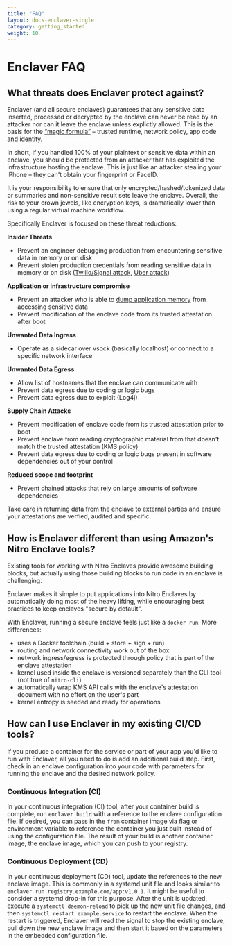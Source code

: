 ```yaml
---
title: "FAQ"
layout: docs-enclaver-single
category: getting_started
weight: 10
---
```


# Enclaver FAQ

## What threats does Enclaver protect against?

Enclaver (and all secure enclaves) guarantees that any sensitive data inserted, processed or decrypted by the enclave can never be read by an attacker nor can it leave the enclave unless explictly allowed. This is the basis for the [“magic formula”](https://edgebit.io/blog/introducing-edgebit/#the-magic-formula) – trusted runtime, network policy, app code and identity.

In short, if you handled 100% of your plaintext or sensitive data within an enclave, you should be protected from an attacker that has exploited the infrastructure hosting the enclave. This is just like an attacker stealing your iPhone – they can't obtain your fingerprint or FaceID.

It is your responsibility to ensure that only encrypted/hashed/tokenized data or summaries and non-sensitive result sets leave the enclave. Overall, the risk to your crown jewels, like encryption keys, is dramatically lower than using a regular virtual machine workflow.

Specifically Enclaver is focused on these threat reductions:

**Insider Threats**
- Prevent an engineer debugging production from encountering sensitive data in memory or on disk
- Prevent stolen production credentials from reading sensitive data in memory or on disk ([Twilio/Signal attack][twilio], [Uber attack][uber])

**Application or infrastructure compromise**
- Prevent an attacker who is able to [dump application memory][heartbleed] from accessing sensitive data
- Prevent modification of the enclave code from its trusted attestation after boot

**Unwanted Data Ingress**
- Operate as a sidecar over vsock (basically localhost) or connect to a specific network interface

**Unwanted Data Egress**
- Allow list of hostnames that the enclave can communicate with
- Prevent data egress due to coding or logic bugs
- Prevent data egress due to exploit (Log4j)

**Supply Chain Attacks**
- Prevent modification of enclave code from its trusted attestation prior to boot
- Prevent enclave from reading cryptographic material from that doesn't match the trusted attestation (KMS policy)
- Prevent data egress due to coding or logic bugs present in software dependencies out of your control

**Reduced scope and footprint**
- Prevent chained attacks that rely on large amounts of software dependencies

Take care in returning data from the enclave to external parties and ensure your attestations are verfied, audited and specific.

[twilio]: https://edgebit.io/blog/threatvector-twilio-signal/
[uber]: https://edgebit.io/blog/threatvector-uber/
[heartbleed]: https://heartbleed.com/

## How is Enclaver different than using Amazon's Nitro Enclave tools?

Existing tools for working with Nitro Enclaves provide awesome building blocks, but actually using those building blocks to run code in an enclave is challenging.

Enclaver makes it simple to put applications into Nitro Enclaves by automatically doing most of the heavy lifting, while encouraging best practices to keep enclaves "secure by default".

With Enclaver, running a secure enclave feels just like a `docker run`. More differences:

 - uses a Docker toolchain (build + store + sign + run)
 - routing and network connectivity work out of the box
 - network ingress/egress is protected through policy that is part of the enclave attestation
 - kernel used inside the enclave is versioned separately than the CLI tool (not true of `nitro-cli`)
 - automatically wrap KMS API calls with the enclave's attestation document with no effort on the user's part
 - kernel entropy is seeded and ready for operations

## How can I use Enclaver in my existing CI/CD tools?

If you produce a container for the service or part of your app you'd like to run with Enclaver, all you need to do is add an additional build step. First, check in an enclave configuration into your code with parameters for running the enclave and the desired network policy.

### Continuous Integration (CI)

In your continuous integration (CI) tool, after your container build is complete, run `enclaver build` with a reference to the enclave configuration file. If desired, you can pass in the `from` container image via flag or environment variable to reference the container you just built instead of using the configuration file. The result of your build is another container image, the enclave image, which you can push to your registry.

### Continuous Deployment (CD)

In your continuous deployment (CD) tool, update the references to the new enclave image. This is commonly in a systemd unit file and looks similar to `enclaver run registry.example.com/app:v1.0.1`. It might be useful to consider a systemd drop-in for this purpose. After the unit is updated, execute a `systemctl daemon-reload` to pick up the new unit file changes, and then `systemctl restart example.service` to restart the enclave. When the restart is triggered, Enclaver will read the signal to stop the existing enclave, pull down the new enclave image and then start it based on the parameters in the embedded configuration file.
